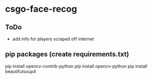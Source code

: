 # csgo-face-recog

## ToDo
- add info for players scraped off internet

## pip packages (create requirements.txt)
pip install opencv-contrib-python
pip install opencv-python
pip install beautifulsoup4
